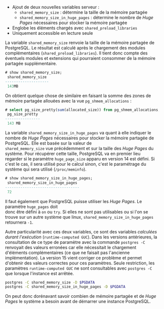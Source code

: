 <!--
Les commits sur ce sujet sont :

* https://git.postgresql.org/gitweb/?p=postgresql.git;a=commit;h=43c1c4f65eab77bcfc4f535a7e9ac0421e0cf2a5
* https://git.postgresql.org/gitweb/?p=postgresql.git;a=commit;h=bd1788051b02cfddcd9ef0e2fd094972f372b8fd

Discussion

* https://gitlab.dalibo.info/formation/workshops/-/issues/160

-->

<div class="slide-content">

* Ajout de deux nouvelles variables serveur :
  + `shared_memory_size` : détermine la taille de la mémoire partagée
  + `shared_memory_size_in_huge_pages` : détermine le nombre de _Huge Pages_ 
    nécessaires pour stocker la mémoire partagée
* Englobe les éléments chargés avec `shared_preload_libraries`
* Uniquement accessible en lecture seule

</div>

<div class="notes">

La variable `shared_memory_size` renvoie la taille de la mémoire partagée de PostgreSQL.
Le résultat est calculé après le chargement des modules complémentaires (`shared_preload_libraries`).
Il tient donc compte des éventuels modules et extensions qui pourraient 
consommer de la mémoire partagée supplémentaire.

```sql
# show shared_memory_size;
 shared_memory_size 
--------------------
 143MB
```

On obtient quelque chose de similaire en faisant la somme des zones de mémoire partagée allouées 
avec la vue `pg_shmem_allocations` :

```sql
# select pg_size_pretty(sum(allocated_size)) from pg_shmem_allocations;
 pg_size_pretty 
----------------
 143 MB
```

La variable `shared_memory_size_in_huge_pages` va quant à elle indiquer le nombre de _Huge Pages_ 
nécessaires pour stocker la mémoire partagée de PostgreSQL. Elle est basée sur la valeur de  
`shared_memory_size` vue précédemment et sur la taille des _Huge Pages_ du système. Pour 
récupérer cette taille, PostgreSQL va en premier lieu regarder si le paramètre `huge_page_size` 
apparu en version 14 est défini. Si c'est le cas, il sera utilisé pour le calcul sinon, c'est le 
paramétrage du système qui sera utilisé (`/proc/meminfo`).

```sql
# show shared_memory_size_in_huge_pages;
 shared_memory_size_in_huge_pages
----------------------------------
 72
```

Il faut également que PostgreSQL puisse utiliser les _Huge Pages_. Le paramètre `huge_pages` doit  
donc être défini à `on` ou `try`. Si elles ne sont pas utilisables ou si l'on se trouve sur un 
autre système que linux, `shared_memory_size_in_huge_pages` retournera `-1`.

Autre particularité avec ces deux variables, ce sont des variables _calculées durant l'exécution_ 
(`runtime-computed GUC`). Dans les versions antérieures, la consultation de ce type de paramètre 
avec la commande `postgres -C` renvoyait des valeurs erronées car elle nécessitait le chargement 
d'éléments complémentaires (ce que ne faisait pas l'ancienne implémentation). La version 15 vient corriger 
ce problème et permet d'obtenir des valeurs correctes pour ces paramètres. Seule restriction, les 
paramètres `runtime-computed GUC` ne sont consultables avec `postgres -C` que lorsque 
l'instance est arrêtée.

```bash
postgres -C shared_memory_size -D $PGDATA
postgres -C shared_memory_size_in_huge_pages -D $PGDATA
```

On peut donc dorénavant savoir combien de mémoire partagée et de _Huge Pages_
le système a besoin avant de démarrer une instance PostgreSQL.

</div> 
